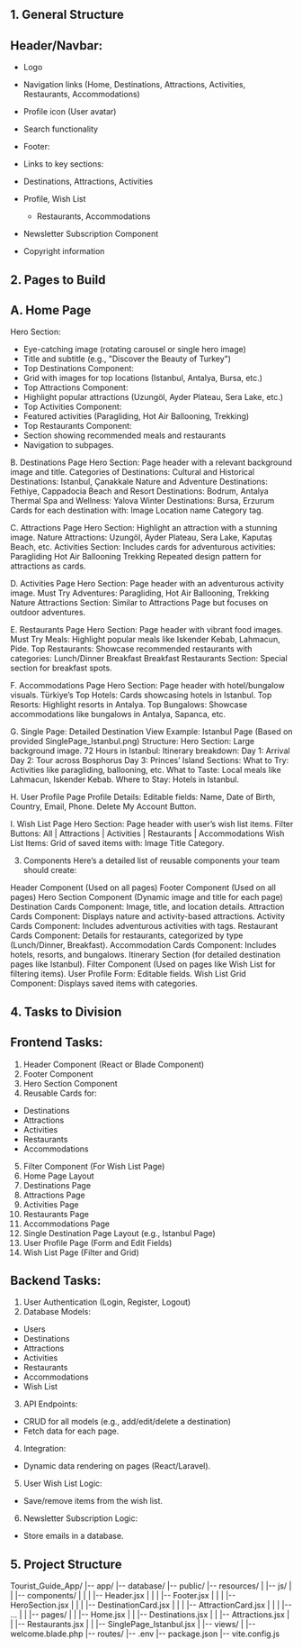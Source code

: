 ## 1. General Structure
## Header/Navbar:

- Logo
- Navigation links (Home, Destinations, Attractions, Activities, Restaurants, Accommodations)
- Profile icon (User avatar)
- Search functionality

- Footer:

- Links to key sections:
- Destinations, Attractions, Activities
- Profile, Wish List
  - Restaurants, Accommodations
- Newsletter Subscription Component
- Copyright information


## 2. Pages to Build
## A. Home Page

Hero Section:

- Eye-catching image (rotating carousel or single hero image)
- Title and subtitle (e.g., "Discover the Beauty of Turkey")
- Top Destinations Component:
- Grid with images for top locations (Istanbul, Antalya, Bursa, etc.)
- Top Attractions Component:
- Highlight popular attractions (Uzungöl, Ayder Plateau, Sera Lake, etc.)
- Top Activities Component:
- Featured activities (Paragliding, Hot Air Ballooning, Trekking)
- Top Restaurants Component:
- Section showing recommended meals and restaurants
- Navigation to subpages.


B. Destinations Page
Hero Section:
Page header with a relevant background image and title.
Categories of Destinations:
Cultural and Historical Destinations: Istanbul, Çanakkale
Nature and Adventure Destinations: Fethiye, Cappadocia
Beach and Resort Destinations: Bodrum, Antalya
Thermal Spa and Wellness: Yalova
Winter Destinations: Bursa, Erzurum
Cards for each destination with:
Image
Location name
Category tag.


C. Attractions Page
Hero Section:
Highlight an attraction with a stunning image.
Nature Attractions:
Uzungöl, Ayder Plateau, Sera Lake, Kaputaş Beach, etc.
Activities Section:
Includes cards for adventurous activities:
Paragliding
Hot Air Ballooning
Trekking
Repeated design pattern for attractions as cards.



D. Activities Page
Hero Section:
Page header with an adventurous activity image.
Must Try Adventures:
Paragliding, Hot Air Ballooning, Trekking
Nature Attractions Section:
Similar to Attractions Page but focuses on outdoor adventures.




E. Restaurants Page
Hero Section:
Page header with vibrant food images.
Must Try Meals:
Highlight popular meals like Iskender Kebab, Lahmacun, Pide.
Top Restaurants:
Showcase recommended restaurants with categories:
Lunch/Dinner
Breakfast
Breakfast Restaurants Section:
Special section for breakfast spots.



F. Accommodations Page
Hero Section:
Page header with hotel/bungalow visuals.
Türkiye’s Top Hotels:
Cards showcasing hotels in Istanbul.
Top Resorts:
Highlight resorts in Antalya.
Top Bungalows:
Showcase accommodations like bungalows in Antalya, Sapanca, etc.



G. Single Page: Detailed Destination View
Example: Istanbul Page (Based on provided SinglePage_Istanbul.png)
Structure:
Hero Section: Large background image.
72 Hours in Istanbul:
Itinerary breakdown:
Day 1: Arrival
Day 2: Tour across Bosphorus
Day 3: Princes’ Island
Sections:
What to Try: Activities like paragliding, ballooning, etc.
What to Taste: Local meals like Lahmacun, Iskender Kebab.
Where to Stay: Hotels in Istanbul.



H. User Profile Page
Profile Details:
Editable fields: Name, Date of Birth, Country, Email, Phone.
Delete My Account Button.



I. Wish List Page
Hero Section:
Page header with user’s wish list items.
Filter Buttons:
All | Attractions | Activities | Restaurants | Accommodations
Wish List Items:
Grid of saved items with:
Image
Title
Category.




3. Components
Here’s a detailed list of reusable components your team should create:

Header Component (Used on all pages)
Footer Component (Used on all pages)
Hero Section Component (Dynamic image and title for each page)
Destination Cards Component:
Image, title, and location details.
Attraction Cards Component:
Displays nature and activity-based attractions.
Activity Cards Component:
Includes adventurous activities with tags.
Restaurant Cards Component:
Details for restaurants, categorized by type (Lunch/Dinner, Breakfast).
Accommodation Cards Component:
Includes hotels, resorts, and bungalows.
Itinerary Section (for detailed destination pages like Istanbul).
Filter Component (Used on pages like Wish List for filtering items).
User Profile Form:
Editable fields.
Wish List Grid Component:
Displays saved items with categories.



## 4. Tasks to Division 

## Frontend Tasks:
1. Header Component (React or Blade Component)
2. Footer Component
3. Hero Section Component
4. Reusable Cards for:
- Destinations
- Attractions
- Activities
- Restaurants
- Accommodations
5. Filter Component (For Wish List Page)
6. Home Page Layout
7. Destinations Page
8. Attractions Page
9. Activities Page
10. Restaurants Page
11. Accommodations Page
12. Single Destination Page Layout (e.g., Istanbul Page)
13. User Profile Page (Form and Edit Fields)
14. Wish List Page (Filter and Grid)


## Backend Tasks:
1. User Authentication (Login, Register, Logout)
2. Database Models:
- Users
- Destinations
- Attractions
- Activities
- Restaurants
- Accommodations
- Wish List
3. API Endpoints:
- CRUD for all models (e.g., add/edit/delete a destination)
- Fetch data for each page.
4. Integration:
- Dynamic data rendering on pages (React/Laravel).
5. User Wish List Logic:
- Save/remove items from the wish list.
6. Newsletter Subscription Logic:
- Store emails in a database.




## 5. Project Structure

Tourist_Guide_App/
|-- app/
|-- database/
|-- public/
|-- resources/
|   |-- js/
|   |   |-- components/
|   |   |   |-- Header.jsx
|   |   |   |-- Footer.jsx
|   |   |   |-- HeroSection.jsx
|   |   |   |-- DestinationCard.jsx
|   |   |   |-- AttractionCard.jsx
|   |   |   |-- ...
|   |   |-- pages/
|   |       |-- Home.jsx
|   |       |-- Destinations.jsx
|   |       |-- Attractions.jsx
|   |       |-- Restaurants.jsx
|   |       |-- SinglePage_Istanbul.jsx
|   |-- views/
|       |-- welcome.blade.php
|-- routes/
|-- .env
|-- package.json
|-- vite.config.js




